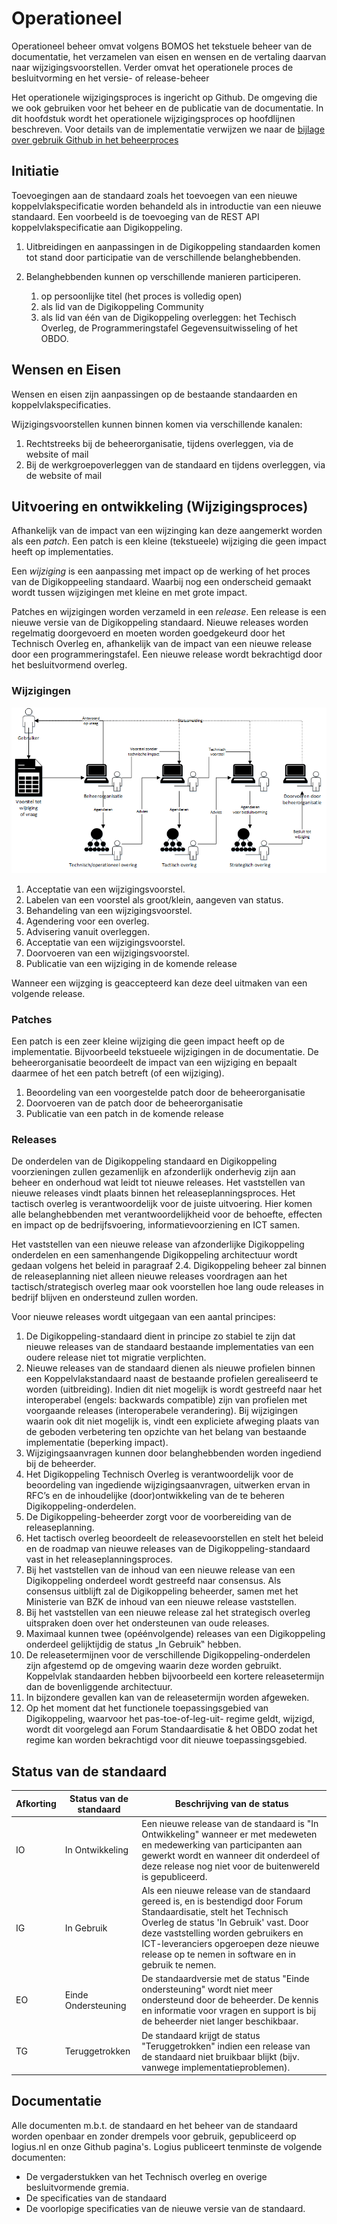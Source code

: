 # Operationeel

Operationeel beheer omvat volgens BOMOS het tekstuele beheer van de
documentatie, het verzamelen van eisen en wensen en de vertaling daarvan
naar wijzigingsvoorstellen. Verder omvat het operationele proces de
besluitvorming en het versie- of release-beheer

Het operationele wijzigingsproces is ingericht op Github. De omgeving
die we ook gebruiken voor het beheer en de publicatie van de documentatie.
In dit hoofdstuk wordt het operationele wijzigingsproces op hoofdlijnen
beschreven. Voor details van de implementatie verwijzen we naar de
[bijlage over gebruik Github in het beheerproces](#bijlage-gebruik-github-in-het-beheerproces)

## Initiatie
Toevoegingen aan de standaard zoals het toevoegen van een nieuwe
koppelvlakspecificatie worden behandeld als in introductie van een nieuwe
standaard. Een voorbeeld is de toevoeging van de REST API koppelvlakspecificatie
aan Digikoppeling.

1.  Uitbreidingen en aanpassingen in de Digikoppeling standaarden komen tot
    stand door participatie van de verschillende belanghebbenden.

2.  Belanghebbenden kunnen op verschillende manieren participeren.
    1. op persoonlijke titel (het proces is volledig open)
    2. als lid van de Digikoppeling Community
    3. als lid van één van de Digikoppeling overleggen: het Techisch Overleg,
       de Programmeringstafel Gegevensuitwisseling of het OBDO.

## Wensen en Eisen
Wensen en eisen zijn aanpassingen op de bestaande standaarden en
koppelvlakspecificaties.

Wijzigingsvoorstellen kunnen binnen komen via verschillende kanalen:
1.  Rechtstreeks bij de beheerorganisatie, tijdens overleggen, via de website
    of mail
2.  Bij de werkgroepoverleggen van de standaard en tijdens overleggen, via de
    website of mail

## Uitvoering en ontwikkeling (Wijzigingsproces)

Afhankelijk van de impact van een wijzinging kan deze aangemerkt worden als
een _patch_. Een patch is een kleine (tekstueele) wijziging die geen impact
heeft op implementaties.

Een _wijziging_ is een aanpassing met impact op de werking of het proces van
de Digikoppeeling standaard. Waarbij nog een onderscheid gemaakt wordt tussen
wijzigingen met kleine en met grote impact.

Patches en wijzigingen worden verzameld in een _release_. Een release is een
nieuwe versie van de Digikoppeling standaard. Nieuwe releases worden regelmatig
doorgevoerd en moeten worden goedgekeurd door het Technisch Overleg en,
afhankelijk van de impact van een nieuwe release door een programmeringstafel.
Een nieuwe release wordt bekrachtigd door het besluitvormend overleg.

### Wijzigingen

![Behandeling van een wijzigingsvoorstel in het beheerproces](images/Beheerproces.png "Behandeling van een wijzigingsvoorstel in het beheerproces")

1. Acceptatie van een wijzigingsvoorstel.
2. Labelen van een voorstel als groot/klein, aangeven van status.
3. Behandeling van een wijzigingsvoorstel.
4. Agendering voor een overleg.
5. Advisering vanuit overleggen.
6. Acceptatie van een wijzigingsvoorstel.
7. Doorvoeren van een wijzigingsvoorstel.
8. Publicatie van een wijziging in de komende release

Wanneer een wijzging is geaccepteerd kan deze deel uitmaken van een
volgende release.

### Patches

Een patch is een zeer kleine wijziging die geen impact heeft op de implementatie. Bijvoorbeeld tekstueele wijzigingen in de documentatie. De beheerorganisatie beoordeelt de impact van een wijziging en bepaalt daarmee of het een patch betreft (of een wijziging).

1. Beoordeling van een voorgestelde patch door de beheerorganisatie
2. Doorvoeren van de patch door de beheerorganisatie
3. Publicatie van een patch in de komende release

### Releases
De onderdelen van de Digikoppeling standaard en Digikoppeling voorzieningen zullen gezamenlijk en afzonderlijk onderhevig zijn aan beheer en onderhoud wat leidt tot nieuwe releases. Het vaststellen van nieuwe releases vindt plaats binnen het releaseplanningsproces. Het tactisch overleg is verantwoordelijk voor de juiste uitvoering. Hier komen alle belanghebbenden met verantwoordelijkheid voor de behoefte, effecten en impact op de bedrijfsvoering, informatievoorziening en ICT samen.

Het vaststellen van een nieuwe release van afzonderlijke Digikoppeling onderdelen en een samenhangende Digikoppeling architectuur wordt gedaan volgens het beleid in paragraaf 2.4. Digikoppeling beheer zal binnen de releaseplanning niet alleen nieuwe releases voordragen aan het tactisch/strategisch overleg maar ook voorstellen hoe lang oude releases in bedrijf blijven en ondersteund zullen worden.

Voor nieuwe releases wordt uitgegaan van een aantal principes:
1. De Digikoppeling-standaard dient in principe zo stabiel te zijn dat
nieuwe releases van de standaard bestaande implementaties van een
oudere release niet tot migratie verplichten.
2. Nieuwe releases van de standaard dienen als nieuwe profielen binnen
een Koppelvlakstandaard naast de bestaande profielen gerealiseerd te
worden (uitbreiding). Indien dit niet mogelijk is wordt gestreefd naar
het interoperabel (engels: backwards compatible) zijn van profielen
met voorgaande releases (interoperabele verandering). Bij wijzigingen
waarin ook dit niet mogelijk is, vindt een expliciete afweging plaats
van de geboden verbetering ten opzichte van het belang van bestaande
implementatie (beperking impact).
3. Wijzigingsaanvragen kunnen door belanghebbenden worden ingediend
bij de beheerder.
4. Het Digikoppeling Technisch Overleg is verantwoordelijk voor de
beoordeling van ingediende wijzigingsaanvragen, uitwerken ervan in
RFC’s en de inhoudelijke (door)ontwikkeling van de te beheren
Digikoppeling-onderdelen.
5. De Digikoppeling-beheerder zorgt voor de voorbereiding van de
releaseplanning.
6. Het tactisch overleg beoordeelt de
releasevoorstellen en stelt het beleid en de roadmap van
nieuwe releases van de Digikoppeling-standaard vast in het
releaseplanningsproces.
7. Bij het vaststellen van de inhoud van een nieuwe release van een
Digikoppeling onderdeel wordt gestreefd naar consensus. Als consensus
uitblijft zal de Digikoppeling beheerder, samen met het Ministerie
van BZK de inhoud van een nieuwe release vaststellen.
8. Bij het vaststellen van een nieuwe release zal het strategisch overleg
uitspraken doen over het ondersteunen van oude releases.
9. Maximaal kunnen twee (opéénvolgende) releases van een Digikoppeling
onderdeel gelijktijdig de status „In Gebruik‟ hebben.
10. De releasetermijnen voor de verschillende Digikoppeling-onderdelen
zijn afgestemd op de omgeving waarin deze worden gebruikt. Koppelvlak
standaarden hebben bijvoorbeeld een kortere releasetermijn dan de
bovenliggende architectuur.
11. In bijzondere gevallen kan van de releasetermijn worden
afgeweken.
12. Op het moment dat het functionele toepassingsgebied van
Digikoppeling, waarvoor het pas-toe-of-leg-uit- regime geldt, wijzigd,
wordt dit voorgelegd aan Forum Standaardisatie & het OBDO zodat het
regime kan worden bekrachtigd voor dit nieuwe toepassingsgebied.

## Status van de standaard

| **Afkorting** | **Status van de standaard** | **Beschrijving van de status** |
|      ---      |              ---            |               ---              |
| IO | In Ontwikkeling | Een nieuwe release van de standaard is "In Ontwikkeling" wanneer er met medeweten en medewerking van participanten aan gewerkt wordt en wanneer dit onderdeel of deze release nog niet voor de buitenwereld is gepubliceerd. |
| IG | In Gebruik      | Als een nieuwe release van de standaard gereed is, en is bestendigd door Forum Standaardisatie, stelt het Technisch Overleg de status 'In Gebruik' vast. Door deze vaststelling worden gebruikers en ICT-leveranciers opgeroepen deze nieuwe release op te nemen in software en in gebruik te nemen. |
| EO | Einde Ondersteuning | De standaardversie met de status "Einde ondersteuning" wordt niet meer ondersteund door de beheerder. De kennis en informatie voor vragen en support is bij de beheerder niet langer beschikbaar. |
| TG | Teruggetrokken   | De standaard krijgt de status "Teruggetrokken" indien een release van de standaard niet bruikbaar blijkt (bijv. vanwege implementatieproblemen). |

## Documentatie
Alle documenten m.b.t. de standaard en het beheer van de standaard
worden openbaar en zonder drempels voor gebruik, gepubliceerd op
logius.nl en onze Github pagina's. Logius publiceert tenminste de
volgende documenten:
- De vergaderstukken van het Technisch overleg en overige
  besluitvormende gremia.
- De specificaties van de standaard
- De voorlopige specificaties van de nieuwe versie van de standaard.
